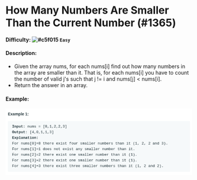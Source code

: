 # How Many Numbers Are Smaller Than the Current Number (#1365)
#### Difficulty: ![#c5f015](https://via.placeholder.com/15/c5f015/000000?text=+) ```Easy```
#### Description:
- Given the array nums, for each nums[i] find out how many numbers in the array are smaller than it. That is, for each nums[i] you have to count the number of valid j's such that j != i and nums[j] < nums[i].
- Return the answer in an array.

#### Example:
![smaller numbers example](.img/smaller_example.png)
